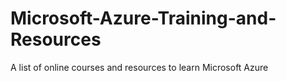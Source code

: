 # Microsoft-Azure-Training-and-Resources
A list of online courses and resources to learn Microsoft Azure 
